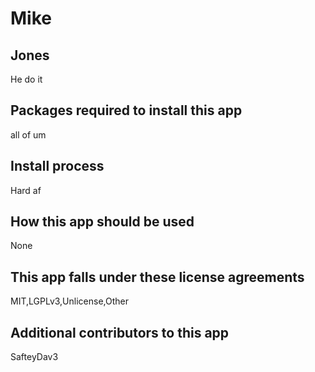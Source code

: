 
          
# Mike

## Jones
He do it

## Packages required to install this app
all of um

## Install process
Hard af

## How this app should be used
None

## This app falls under these license agreements
MIT,LGPLv3,Unlicense,Other

## Additional contributors to this app
SafteyDav3
                
          